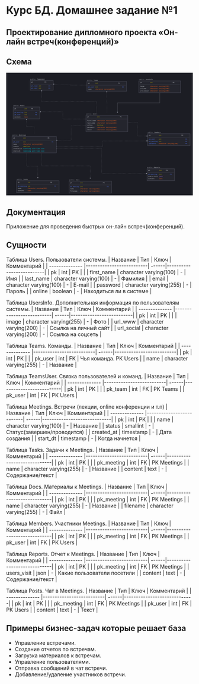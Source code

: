 # Курс БД. Домашнее задание №1
## Проектирование дипломного проекта «Он-лайн встреч(конференций)»

## Схема
![](diplom.png?raw=true)



## Документация
Приложение для проведения быстрых он-лайн встреч(конференций).


## Сущности

Таблица Users. Пользователи системы.
| Название       | Тип                      | Ключ  | Комментарий              |
| -------------- |--------------------------| ------|--------------------------|
| pk             | int                      | PK    |                          |
| first_name     | character varying(100)   | -     | Имя                      |
| last_name      | character varying(100)   | -     | Фамилия                  |
| email          | character varying(100)   | -     | E-mail                   |
| password       | character varying(255)   | -     | Пароль                   |
| online         | boolean                  | -     | Находиться ли в системе  |



Таблица UsersInfo. Дополнительная информация по пользователям системы.
| Название       | Тип                      | Ключ  | Комментарий              |
| -------------- |--------------------------| ------|--------------------------|
| pk             | int                      | PK    |                          |
| image          | character varying(255)   | -     | Фото                     |
| url_www        | character varying(200)   | -     | Ссылка на личный сайт    |
| url_social     | character varying(200)   | -     | Ссылка на соцсеть        |



Таблица Teams. Команды.
| Название       | Тип                      | Ключ  | Комментарий              |
| -------------- |--------------------------| ------|--------------------------|
| pk             | int                      | PK    |                          |
| pk_user        | int                      | FK    | Чья команда. PK Users    |
| name           | character varying(255)   | -     | Название                 |



Таблица TeamsUser. Связка пользователей и команд.
| Название       | Тип                      | Ключ  | Комментарий              |
| -------------- |--------------------------| ------|--------------------------|
| pk             | int                      | PK    |                          |
| pk_team        | int                      | FK    | PK Teams                 |
| pk_user        | int                      | FK    | PK Users                 |



Таблица Meetings. Встречи (лекции, online конференции и т.п)
| Название       | Тип                      | Ключ  | Комментарий                 |
| -------------- |--------------------------| ------|-----------------------------|
| pk             | int                      | PK    |                             |
| name           | character varying(100)   | -     | Название                    |
| status         | smallint                 | -     | Статус(завершен/проводится) |
| created_at     | timestamp                | -     | Дата создания               |
| start_dt       | timestamp                | -     | Когда начнется              |



Таблица Tasks. Задачи к Meetings.
| Название       | Тип                      | Ключ  | Комментарий                 |
| -------------- |--------------------------| ------|-----------------------------|
| pk             | int                      | PK    |                             |
| pk_meeting     | int                      | FK    | PK Meetings                 |
| name           | character varying(255)   | -     | Название                    |
| content        | text                     | -     | Содержание/текст            |



Таблица Docs. Материалы к Meetings.
| Название       | Тип                      | Ключ  | Комментарий                 |
| -------------- |--------------------------| ------|-----------------------------|
| pk             | int                      | PK    |                             |
| pk_meeting     | int                      | FK    | PK Meetings                 |
| name           | character varying(255)   | -     | Название                    |
| filename       | character varying(255)   | -     | Файл                        |



Таблица Members. Участники Meetings.
| Название       | Тип                      | Ключ  | Комментарий                 |
| -------------- |--------------------------| ------|-----------------------------|
| pk             | int                      | PK    |                             |
| pk_meeting     | int                      | FK    | PK Meetings                 |
| pk_user        | int                      | FK    | PK Users                    |



Таблица Reports. Отчет к Meetings.
| Название       | Тип                      | Ключ  | Комментарий                 |
| -------------- |--------------------------| ------|-----------------------------|
| pk             | int                      | PK    |                             |
| pk_meeting     | int                      | FK    | PK Meetings                 |
| users_visit    | json                     | -     | Какие пользователи посетили |
| content        | text                     | -     | Содержание/текст            |



Таблица Posts. Чат в Meetings.
| Название       | Тип                      | Ключ  | Комментарий                 |
| -------------- |--------------------------| ------|-----------------------------|
| pk             | int                      | PK    |                             |
| pk_meeting     | int                      | FK    | PK Meetings                 |
| pk_user        | int                      | FK    | PK Users                    |
| content        | text                     | -     | Текст                       |


## Примеры бизнес-задач которые решает база
- Управление встречами.
- Создание отчетов по встречам.
- Загрузка материалов к встречам.
- Управление пользователями.
- Отправка сообщений в чат встречи.
- Добавление/удаление участников встречи.
